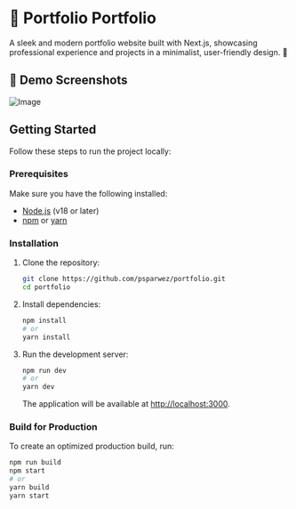 # 👋 Portfolio Portfolio
A sleek and modern portfolio website built with Next.js, showcasing professional experience and projects in a minimalist, user-friendly design. 💯



## 📸 Demo Screenshots
![Image](https://github.com/user-attachments/assets/79250590-04ed-43fa-82ed-4cc64b1a7971)


## Getting Started

Follow these steps to run the project locally:

### Prerequisites

Make sure you have the following installed:

- [Node.js](https://nodejs.org/) (v18 or later)
- [npm](https://www.npmjs.com/) or [yarn](https://yarnpkg.com/)

### Installation

1. Clone the repository:

   ```bash
   git clone https://github.com/psparwez/portfolio.git
   cd portfolio
   ```

2. Install dependencies:

   ```bash
   npm install
   # or
   yarn install
   ```

3. Run the development server:

   ```bash
   npm run dev
   # or
   yarn dev
   ```

   The application will be available at [http://localhost:3000](http://localhost:3000).

### Build for Production

To create an optimized production build, run:

```bash
npm run build
npm start
# or
yarn build
yarn start
```
